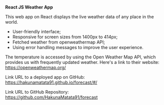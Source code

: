 **React JS Weather App**

This web app on React displays the live weather data of any place in the world.
- User-friendly interface;
- Responsive for screen sizes from 1400px to 414px;
- Fetched weather from openweathermap API;
- Using error handling messages to improve the user experience.

The temperature is accessed by using the Open Weather Map API, which provides us with frequently updated weather. 
Here's a link to their website: https://openweathermap.org/

Link URL to a deployed app on GitHub: https://hakunamatata91.github.io/forecast/#/

Link URL to GitHub Repository: https://github.com/HakunaMatata91/forecast

